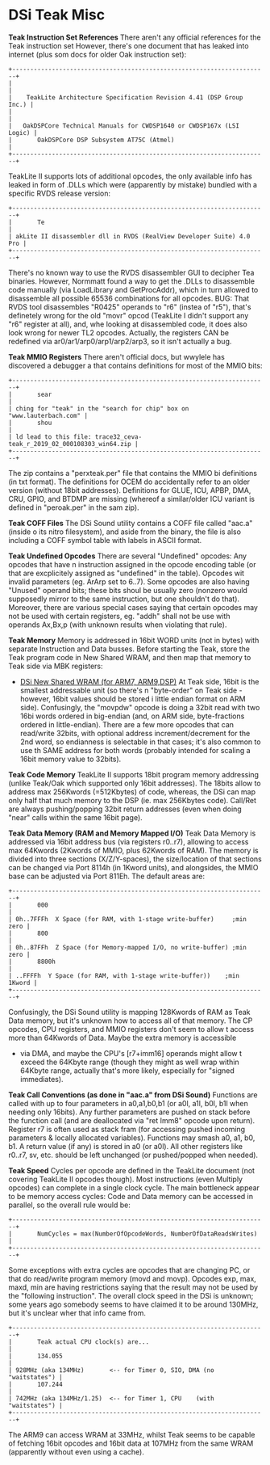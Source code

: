 # DSi Teak Misc


**Teak Instruction Set References**
There aren\'t any official references for the Teak instruction set
However, there\'s one document that has leaked into internet (plus som
docs for older Oak instruction set):

```
+-----------------------------------------------------------------------+
|                                                                       |
|    TeakLite Architecture Specification Revision 4.41 (DSP Group Inc.) |
|                                                                       |
|   OakDSPCore Technical Manuals for CWDSP1640 or CWDSP167x (LSI Logic) |
|       OakDSPCore DSP Subsystem AT75C (Atmel)                          |
+-----------------------------------------------------------------------+
```

TeakLite II supports lots of additional opcodes, the only available info
has leaked in form of .DLLs which were (apparently by mistake) bundled
with a specific RVDS release version:

```
+-----------------------------------------------------------------------+
|       Te                                                              |
| akLite II disassembler dll in RVDS (RealView Developer Suite) 4.0 Pro |
+-----------------------------------------------------------------------+
```

There\'s no known way to use the RVDS disassembler GUI to decipher Tea
binaries. However, Normmatt found a way to get the .DLLs to disassemble
code manually (via LoadLibrary and GetProcAddr), which in turn allowed
to disassemble all possible 65536 combinations for all opcodes.
BUG: That RVDS tool disassembles \"R0425\" operands to \"r6\" (instea
of \"r5\"), that\'s definetely wrong for the old \"movr\" opcod
(TeakLite I didn\'t support any \"r6\" register at all), and, whe
looking at disassembled code, it does also look wrong for newer TL2
opcodes.
Actually, the registers CAN be redefined via
ar0/ar1/arp0/arp1/arp2/arp3, so it isn\'t actually a bug.

**Teak MMIO Registers**
There aren\'t official docs, but wwylele has discovered a debugger a
that contains definitions for most of the MMIO bits:

```
+-----------------------------------------------------------------------+
|       sear                                                            |
| ching for "teak" in the "search for chip" box on "www.lauterbach.com" |
|       shou                                                            |
| ld lead to this file: trace32_ceva-teak_r_2019_02_000108303_win64.zip |
+-----------------------------------------------------------------------+
```

The zip contains a \"perxteak.per\" file that contains the MMIO bi
definitions (in txt format). The definitions for OCEM do accidentally
refer to an older version (without 18bit addresses). Definitions for
GLUE, ICU, APBP, DMA, CRU, GPIO, and BTDMP are missing (whereof a
similar/older ICU variant is defined in \"peroak.per\" in the sam
zip).

**Teak COFF Files**
The DSi Sound utility contains a COFF file called \"aac.a\" (inside o
its nitro filesystem), and aside from the binary, the file is also
including a COFF symbol table with labels in ASCII format.

**Teak Undefined Opcodes**
There are several \"Undefined\" opcodes: Any opcodes that have n
instruction assigned in the opcode encoding table (or that are
excplicitely assigned as \"undefined\" in the table). Opcodes wit
invalid parameters (eg. ArArp set to 6..7).
Some opcodes are also having \"Unused\" operand bits; these bits shoul
be usually zero (nonzero would supposedly mirror to the same
instruction, but one shouldn\'t do that).
Moreover, there are various special cases saying that certain opcodes
may not be used with certain registers, eg. \"addh\" shall not be use
with operands Ax,Bx,p (with unknown results when violating that rule).

**Teak Memory**
Memory is addressed in 16bit WORD units (not in bytes) with separate
Instruction and Data busses. Before starting the Teak, store the Teak
program code in New Shared WRAM, and then map that memory to Teak side
via MBK registers:
- [DSi New Shared WRAM (for ARM7, ARM9,DSP)](./dsinewsharedwramforarm7arm9dsp.md)
At Teak side, 16bit is the smallest addressable unit (so there\'s n
\"byte-order\" on Teak side - however, 16bit values should be stored i
little endian format on ARM side).
Confusingly, the \"movpdw\" opcode is doing a 32bit read with two 16bi
words ordered in big-endian (and, on ARM side, byte-fractions ordered in
little-endian). There are a few more opcodes that can read/write 32bits,
with optional address increment/decrement for the 2nd word, so
endianness is selectable in that cases; it\'s also common to use th
SAME address for both words (probably intended for scaling a 16bit
memory value to 32bits).

**Teak Code Memory**
TeakLite II supports 18bit program memory addressing (unlike Teak/Oak
which supported only 16bit addresses). The 18bits allow to address max
256Kwords (=512Kbytes) of code, whereas, the DSi can map only half that
much memory to the DSP (ie. max 256Kbytes code).
Call/Ret are always pushing/popping 32bit return addresses (even when
doing \"near\" calls within the same 16bit page).

**Teak Data Memory (RAM and Memory Mapped I/O)**
Teak Data Memory is addressed via 16bit address bus (via registers
r0..r7), allowing to access max 64Kwords (2Kwords of MMIO, plus 62Kwords
of RAM). The memory is divided into three sections (X/Z/Y-spaces), the
size/location of that sections can be changed via Port 8114h (in 1Kword
units), and alongsides, the MMIO base can be adjusted via Port 811Eh.
The default areas are:

```
+-----------------------------------------------------------------------+
|       000                                                             |
| 0h..7FFFh  X Space (for RAM, with 1-stage write-buffer)     ;min zero |
|       800                                                             |
| 0h..87FFh  Z Space (for Memory-mapped I/O, no write-buffer) ;min zero |
|       8800h                                                           |
| ..FFFFh  Y Space (for RAM, with 1-stage write-buffer))    ;min 1Kword |
+-----------------------------------------------------------------------+
```

Confusingly, the DSi Sound utility is mapping 128Kwords of RAM as Teak
Data memory, but it\'s unknown how to access all of that memory. The CP
opcodes, CPU registers, and MMIO registers don\'t seem to allow t
access more than 64Kwords of Data. Maybe the extra memory is accessible
- via DMA, and maybe the CPU\'s \[r7+imm16\] operands might allow t
exceed the 64Kbyte range (though they might as well wrap within 64Kbyte
range, actually that\'s more likely, especially for \"signed\
immediates).

**Teak Call Conventions (as done in \"aac.a\" from DSi Sound)**
Functions are called with up to four parameters in a0,a1,b0,b1 (or a0l,
a1l, b0l, b1l when needing only 16bits). Any further parameters are
pushed on stack before the function call (and are deallocated via \"ret
Imm8\" opcode upon return). Register r7 is often used as stack fram
(for accessing pushed incoming parameters & locally allocated
variables).
Functions may smash a0, a1, b0, b1. A return value (if any) is stored in
a0 (or a0l). All other registers like r0..r7, sv, etc. should be left
unchanged (or pushed/popped when needed).

**Teak Speed**
Cycles per opcode are defined in the TeakLite document (not covering
TeakLite II opcodes though). Most instructions (even Multiply opcodes)
can complete in a single clock cycle. The main bottleneck appear to be
memory access cycles: Code and Data memory can be accessed in parallel,
so the overall rule would be:

```
+-----------------------------------------------------------------------+
|       NumCycles = max(NumberOfOpcodeWords, NumberOfDataReadsWrites)   |
+-----------------------------------------------------------------------+
```

Some exceptions with extra cycles are opcodes that are changing PC, or
that do read/write program memory (movd and movp). Opcodes exp, max,
maxd, min are having restrictions saying that the result may not be used
by the \"following instruction\".
The overall clock speed in the DSi is unknown; some years ago somebody
seems to have claimed it to be around 130MHz, but it\'s unclear wher
that info came from.

```
+-----------------------------------------------------------------------+
|       Teak actual CPU clock(s) are...                                 |
|       134.055                                                         |
| 928MHz (aka 134MHz)       <-- for Timer 0, SIO, DMA (no "waitstates") |
|       107.244                                                         |
| 742MHz (aka 134MHz/1.25)  <-- for Timer 1, CPU    (with "waitstates") |
+-----------------------------------------------------------------------+
```

The ARM9 can access WRAM at 33MHz, whilst Teak seems to be capable of
fetching 16bit opcodes and 16bit data at 107MHz from the same WRAM
(apparently without even using a cache).



